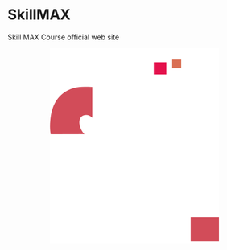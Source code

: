 # SkillMAX

Skill MAX Course official web site

<p align="center"><a href="https://vestop.github.io" target="_blank" rel="noopener noreferrer"><img src="src/images/logo-big.svg?raw=true" alt="re-frame logo"></a></p>
